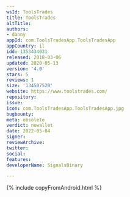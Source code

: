 ```yaml
---
wsId: ToolsTrades
title: ToolsTrades
altTitle: 
authors:
- danny
appId: com.ToolsTradesApp.ToolsTradesApp
appCountry: il
idd: 1353434031
released: 2018-03-06
updated: 2020-05-13
version: '4.0'
stars: 5
reviews: 1
size: '134507520'
website: https://www.toolstrades.com/
repository: 
issue: 
icon: com.ToolsTradesApp.ToolsTradesApp.jpg
bugbounty: 
meta: obsolete
verdict: nowallet
date: 2022-05-04
signer: 
reviewArchive: 
twitter: 
social: 
features: 
developerName: SignalsBinary

---
```


{% include copyFromAndroid.html %}
